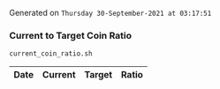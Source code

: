 Generated on `Thursday 30-September-2021 at 03:17:51`

### Current to Target Coin Ratio
`current_coin_ratio.sh`

Date|Current|Target|Ratio
---|---|---|---
